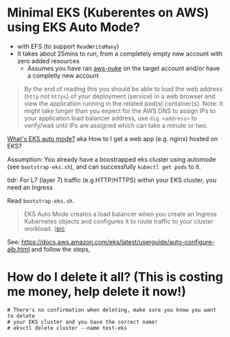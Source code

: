 # Minimal EKS (Kuberentes on AWS) using EKS Auto Mode?

- with EFS (to support `ReadWriteMany`)
- It takes about 25mins to run, from a completely empty new account with zero added resources
  - Assumes you have ran [aws-nuke](https://aws-nuke.ekristen.dev/quick-start/) on the target account
    and/or have a completly new account

> By the end of reading this you should be able to load the web address (`http` not `https`)
of your deployment (service) in a web browser and view the application running in the related
pod(s) container(s). Note: It might take longer than you expect for the AWS DNS to assign IPs
to your application load balancer address, use `dig <address>` to verify/wait until IPs are assigned
which can take a minute or two.

[What's EKS auto mode?](https://docs.aws.amazon.com/eks/latest/userguide/automode.html)
aka How to I get a web app (e.g. nginx) hosted on EKS?

Assumption: You already have a boostrapped eks cluster using automode (see `bootstrap-eks.sh`), and can successfully `kubectl get pods` to it.

tldr: For L7 (layer 7) traffic (e.g.HTTP/HTTPS) within your EKS cluster, you need an Ingress

Read `bootstrap-eks.sh`.

> EKS Auto Mode creates a load balancer when you create an Ingress Kubernetes objects and configures it to route traffic to your cluster workload. ([src](https://docs.aws.amazon.com/eks/latest/userguide/auto-configure-alb.html)

See: https://docs.aws.amazon.com/eks/latest/userguide/auto-configure-alb.html and follow the steps,

# How do I delete it all? (This is costing me money, help delete it now!)

```
# There's no confirmation when deleting, make sure you know you want to delete
# your EKS cluster and you have the correct name!
# eksctl delete cluster --name test-eks
```
